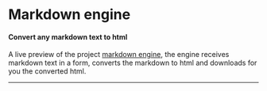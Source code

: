# Markdown engine

#### Convert any markdown text to html

A live preview of the project [markdown engine](https://markdown-engine.herokuapp.com "live preview"), the engine receives markdown text in a form, converts the markdown to html and downloads for you the converted html.

---
